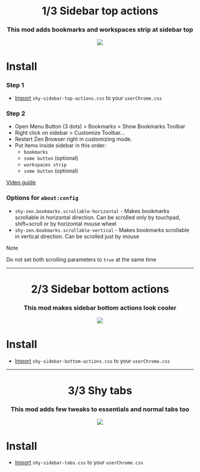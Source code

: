 <h1 align=center> 1/3 Sidebar top actions</h1>

<h3 align=center>This mod adds bookmarks and workspaces strip at sidebar top</h3>

<p align=center><img src="https://github.com/user-attachments/assets/7883e497-2f83-4b64-89c0-3d574e085760"></p>

# Install

### Step 1
- [Import](https://developer.mozilla.org/en-US/docs/Web/CSS/@import) `shy-sidebar-top-actions.css` to your `userChrome.css`

### Step 2

- Open Menu Button (3 dots) > Bookmarks > Show Bookmarks Toolbar
- Right click on sidebar > Customize Toolbar...
- Restart Zen Browser right in customizing mode.
- Put items inside sidebar in this order:
   + `bookmarks`
   + `some button` (optional)
   + `workspaces strip`
   + `some button` (optional)

[Video guide](https://imgur.com/a/sidebar-video-guide-PynnoXv)

### Options for `about:config`
- `shy-zen.bookmarks.scrollable-horizontal` - Makes bookmarks scrollable in horizontal direction. Can be scrolled only by touchpad, shift+scroll or by horizontal mouse wheel
- `shy-zen.bookmarks.scrollable-vertical` - Makes bookmarks scrollable in vertical direction. Can be scrolled just by mouse

> [!NOTE]
> Do not set both scrolling parameters to `true` at the same time

-----

<h1 align=center> 2/3 Sidebar bottom actions</h1>

<h3 align=center>This mod makes sidebar bottom actions look cooler</h3>

<p align=center><img src="https://github.com/user-attachments/assets/2198023b-e59c-456b-9fa9-726ac89a49a2"></p>

# Install

- [Import](https://developer.mozilla.org/en-US/docs/Web/CSS/@import) `shy-sidebar-bottom-actions.css` to your `userChrome.css`

-----

<h1 align=center> 3/3 Shy tabs</h1>

<h3 align=center>This mod adds few tweaks to essentials and normal tabs too</h3>

<p align=center><img src="https://github.com/user-attachments/assets/c6f09664-1988-4f4e-9413-c01cfcc589d9"></p>

# Install

- [Import](https://developer.mozilla.org/en-US/docs/Web/CSS/@import) `shy-sidebar-tabs.css` to your `userChrome.css`
